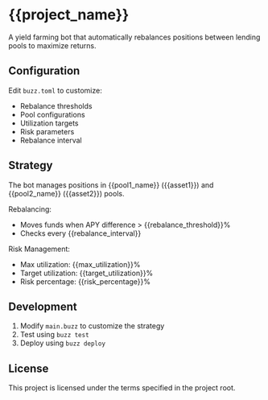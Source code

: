 # {{project_name}}

A yield farming bot that automatically rebalances positions between lending pools to maximize returns.

## Configuration

Edit `buzz.toml` to customize:
- Rebalance thresholds
- Pool configurations
- Utilization targets
- Risk parameters
- Rebalance interval

## Strategy

The bot manages positions in {{pool1_name}} ({{asset1}}) and {{pool2_name}} ({{asset2}}) pools.

Rebalancing:
- Moves funds when APY difference > {{rebalance_threshold}}%
- Checks every {{rebalance_interval}}

Risk Management:
- Max utilization: {{max_utilization}}%
- Target utilization: {{target_utilization}}%
- Risk percentage: {{risk_percentage}}%

## Development

1. Modify `main.buzz` to customize the strategy
2. Test using `buzz test`
3. Deploy using `buzz deploy`

## License

This project is licensed under the terms specified in the project root.
